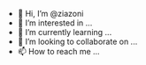 - 👋 Hi, I’m @ziazoni
- 👀 I’m interested in ...
- 🌱 I’m currently learning ...
- 💞️ I’m looking to collaborate on ...
- 📫 How to reach me ...

<!---
ziazoni/ziazoni is a ✨ special ✨ repository because its `README.md` (this file) appears on your GitHub profile.
You can click the Preview link to take a look at your changes.
--->
